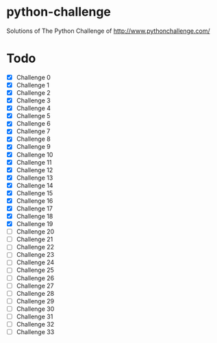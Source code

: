 # python-challenge

Solutions of The Python Challenge of http://www.pythonchallenge.com/

# Todo

- [x] Challenge 0
- [x] Challenge 1
- [x] Challenge 2
- [x] Challenge 3
- [x] Challenge 4
- [x] Challenge 5
- [x] Challenge 6
- [x] Challenge 7
- [x] Challenge 8
- [x] Challenge 9
- [x] Challenge 10
- [x] Challenge 11
- [x] Challenge 12
- [x] Challenge 13
- [x] Challenge 14
- [x] Challenge 15
- [x] Challenge 16
- [x] Challenge 17
- [x] Challenge 18
- [x] Challenge 19
- [ ] Challenge 20
- [ ] Challenge 21
- [ ] Challenge 22
- [ ] Challenge 23
- [ ] Challenge 24
- [ ] Challenge 25
- [ ] Challenge 26
- [ ] Challenge 27
- [ ] Challenge 28
- [ ] Challenge 29
- [ ] Challenge 30
- [ ] Challenge 31
- [ ] Challenge 32
- [ ] Challenge 33
